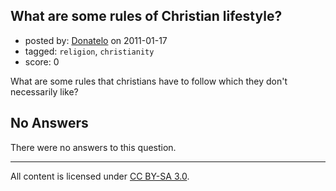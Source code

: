 ## What are some rules of Christian lifestyle?

- posted by: [Donatelo](https://stackexchange.com/users/-1/196-donatelo) on 2011-01-17
- tagged: `religion`, `christianity`
- score: 0

What are some rules that christians have to follow which they don't necessarily like?

## No Answers

There were no answers to this question.


---

All content is licensed under [CC BY-SA 3.0](https://creativecommons.org/licenses/by-sa/3.0/).
